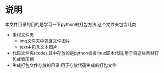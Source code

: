 # 说明

本文件目录的目的是学习一下python的打包方法.这个文件夹包含几类

* 素材文件夹
  * img文件夹中包含文件图片
  * text中包含文本图片
* 代码文件夹(code).其中存放的是python或者linux脚本代码,用于将这些素材打包或者压缩
* 生成打包文件存放的目录,用于存放代码生成的打包文件